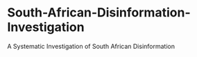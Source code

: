 # South-African-Disinformation-Investigation
A Systematic Investigation of South African Disinformation
